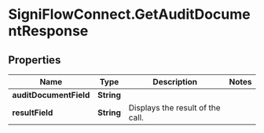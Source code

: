 # SigniFlowConnect.GetAuditDocumentResponse

## Properties

Name | Type | Description | Notes
------------ | ------------- | ------------- | -------------
**auditDocumentField** | **String** |  | 
**resultField** | **String** | Displays the result of the call. | 


